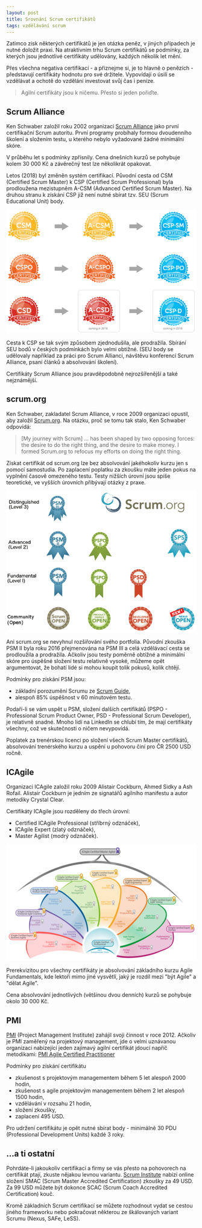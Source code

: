 ```yaml
---
layout: post
title: Srovnání Scrum certifikátů
tags: vzdělávání scrum
---
```


Zatímco zisk některých certifikátů je jen otázka peněz, v jiných případech
je nutné doložit praxi. Na atraktivním trhu Scrum certifikátů
se podmínky, za kterých jsou jednotlivé certifikáty udělovány, každých několik let mění.

<!--more-->

Přes všechna negativa certifikací - a přiznejme si, je to hlavně o penězích - představují
certifikáty hodnotu pro své držitele. Vypovídají o úsilí se vzdělávat
a ochotě do vzdělání investovat svůj čas i peníze.

> Agilní certifikáty jsou k ničemu. Přesto si jeden pořiďte.

## Scrum Alliance

Ken Schwaber založil roku 2002 organizaci [Scrum Alliance](https://www.scrumalliance.org/)
jako první certifikační Scrum autoritu. První programy probíhaly formou dvoudenního
školení a složením testu, u kterého nebylo vyžadované žádné minimální skóre.

V průběhu let s podmínky zpřísnily. Cena dnešních kurzů se pohybuje kolem 30 000 Kč
a závěrečný test lze několikrát opakovat.

Letos (2018) byl změněn systém certifikací. Původní cesta od CSM (Certified Scrum Master)
k CSP (Certified Scrum Professional) byla prodloužena mezistupněm A-CSM (Advanced Certified
Scrum Master). Na druhou stranu k získání CSP již není nutné sbírat tzv. SEU (Scrum Educational Unit) body.

![Certifikace scrum.org](/images/blog/scrum-alliance-certifikace.png)

Cesta k CSP se tak svým způsobem zjednodušila, ale prodražila. Sbírání SEU bodů v
českých podmínkách bylo velmi obtížné. (SEU body se udělovaly například za práci pro Scrum Allianci,
návštěvu konferencí Scrum Alliance, psaní článků a absolvování školení).

Certifikáty Scrum Alliance jsou pravděpodobně nejrozšířenější a také nejznámější.

## scrum.org

Ken Schwaber, zakladatel Scrum Alliance, v roce 2009 organizaci opustil, aby založil
[Scrum.org](https://www.scrum.org/). Na otázku, proč se tomu tak stalo, Ken Schwaber odpovídá:

> [My journey with Scrum] ... has been shaped by two opposing forces: the desire to do the right thing,
> and the desire to make money. I formed Scrum.org to refocus my efforts on doing the right thing.

Získat certifikát od scrum.org lze bez absolvování jakéhokoliv kurzu jen s pomocí samostudia.
Po zaplacení poplatku za zkoušku máte jeden pokus na vyplnění časově omezeného testu.
Testy nižších úrovní jsou spíše teoretické, ve vyšších úrovních přibývají otázky z praxe.

![Certifikace scrum.org](/images/blog/scrum-org-certifications.png)

Ani scrum.org se nevyhnul rozšiřování svého portfolia. Původní zkouška PSM II
byla roku 2016 přejmenována na PSM III a celá vzdělávací cesta se prodloužila
a prodražila. Ačkoliv jsou testy poměrně obtížné a minimální skóre pro úspěšné složení
testu relativně vysoké, můžeme opět argumentovat, že bohatí lidé si mohou koupit tolik pokusů,
kolik chtějí.

Podmínky pro získání PSM jsou:

- základní porozumění Scrumu ze [Scrum Guide](https://www.scrumguides.org/index.html),
- alespoň 85% úspěšnost v 60 minutovém testu.

Podaří-li se vám uspět u PSM, složení dalších certifikátů (PSPO - Professional
Scrum Product Owner, PSD - Professional Scrum Developer), je relativně snadné.
Mnoho lidí na LinkedIn se chlubí tím, že mají certifikáty všechny, což ve skutečnosti
o ničem nevypovídá.

Poplatek za trenérskou licenci po složení všech Scrum Master certifikátů, absolvování trenérského kurzu
a uspění u pohovoru činí pro ČR 2500 USD ročně.

## ICAgile

Organizaci ICAgile založil roku 2009 Alistair Cockburn, Ahmed Sidky a Ash Rofail.
Alistair Cockburn je jedním ze signatářů agilního manifestu a autor metodiky Crystal Clear.

Certifikáty ICAgile jsou rozděleny do třech úrovní:

- Certified ICAgile Professional (stříbrný odznáček),
- ICAgile Expert (zlatý odznáček),
- Master Agilist (modrý odznáček).

![Certifikace ICAgile](/images/blog/icagile-certifications.png)

Prerekvizitou pro všechny certifikáty je absolvování základního kurzu Agile Fundamentals,
kde lektoři mimo jiné vysvětlí, jaký je rozdíl mezi "být Agile" a "dělat Agile".

Cena absolvování jednotlivých (většinou dvou denních) kurzů se pohybuje okolo 30 000 Kč.

## PMI

[PMI](https://www.pmi.org) (Project Management Institute) zahájil svoji činnost v roce 2012.
Ačkoliv je PMI zaměřený na projektový management, jde o velmi uznávanou organizaci
nabízející jeden zajímavý agilní certifikát jdoucí napříč metodikami:
[PMI Agile Certified Practitioner](https://www.pmi.org/certifications/types/agile-acp)

Podmínky pro získání certifikátu

- zkušenost s projektovým managementem během 5 let alespoň 2000 hodin,
- zkušenost s agile projektovým managementem během 2 let alespoň 1500 hodin,
- vzdělávání v rozsahu 21 hodin,
- složení zkoušky,
- zaplacení 495 USD.

Pro udržení certifikátu je opět nutné sbírat body - minimálně 30 PDU
(Professional Development Units) každé 3 roky.

## ...a ti ostatní

Pohrdáte-li jakoukoliv certifikací a firmy se vás přesto na pohovorech na certifikát
ptají, zkuste nějakou levnou variantu. [Scrum Institute](https://www.scrum-institute.org/) nabízí online
složení SMAC (Scrum Master Accredited Certification) zkoušky za 49 USD.
Za 99 USD můžete být dokonce SCAC (Scrum Coach Accredited Certification) kouč.

Kromě základních Scrum certifikací se můžete rozhodnout vydat se cestou jiného
frameworku nebo pokračovat některou ze škálovaných variant Scrumu (Nexus, SAFe, LeSS).
